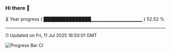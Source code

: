 ### Hi there 👋

⏳ Year progress { ███████████████▁▁▁▁▁▁▁▁▁▁▁▁▁▁▁ } 52.52 %

---

⏰ Updated on Fri, 11 Jul 2025 16:50:01 GMT

![Progress Bar CI](https://github.com/IshwaranRudhara/GIT-ACTION/workflows/Progress%20Bar%20CI/badge.svg)
